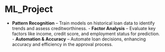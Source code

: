 # ML_Project
- **Pattern Recognition** – Train models on historical loan data to identify trends and assess creditworthiness.   - **Factor Analysis** – Evaluate key factors like income, credit score, and employment status for prediction.   - **Automation &amp; Accuracy** – Automate loan decisions, enhancing accuracy and efficiency in the approval process.
